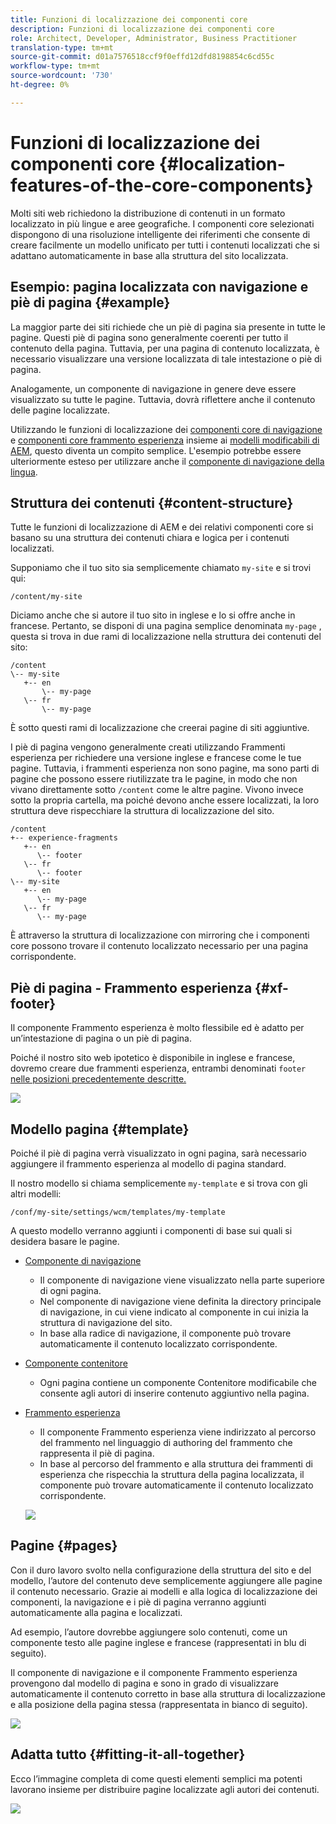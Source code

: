 ```yaml
---
title: Funzioni di localizzazione dei componenti core
description: Funzioni di localizzazione dei componenti core
role: Architect, Developer, Administrator, Business Practitioner
translation-type: tm+mt
source-git-commit: d01a7576518ccf9f0effd12dfd8198854c6cd55c
workflow-type: tm+mt
source-wordcount: '730'
ht-degree: 0%

---
```



# Funzioni di localizzazione dei componenti core {#localization-features-of-the-core-components}

Molti siti web richiedono la distribuzione di contenuti in un formato localizzato in più lingue e aree geografiche. I componenti core selezionati dispongono di una risoluzione intelligente dei riferimenti che consente di creare facilmente un modello unificato per tutti i contenuti localizzati che si adattano automaticamente in base alla struttura del sito localizzata.

## Esempio: pagina localizzata con navigazione e piè di pagina {#example}

La maggior parte dei siti richiede che un piè di pagina sia presente in tutte le pagine. Questi piè di pagina sono generalmente coerenti per tutto il contenuto della pagina. Tuttavia, per una pagina di contenuto localizzata, è necessario visualizzare una versione localizzata di tale intestazione o piè di pagina.

Analogamente, un componente di navigazione in genere deve essere visualizzato su tutte le pagine. Tuttavia, dovrà riflettere anche il contenuto delle pagine localizzate.

Utilizzando le funzioni di localizzazione dei [componenti core di navigazione](/help/components/navigation.md) e [componenti core frammento esperienza](/help/components/experience-fragment.md) insieme ai [modelli modificabili di AEM](https://docs.adobe.com/content/help/en/experience-manager-cloud-service/sites/authoring/features/templates.html), questo diventa un compito semplice. L&#39;esempio potrebbe essere ulteriormente esteso per utilizzare anche il [componente di navigazione della lingua](/help/components/language-navigation.md).

## Struttura dei contenuti {#content-structure}

Tutte le funzioni di localizzazione di AEM e dei relativi componenti core si basano su una struttura dei contenuti chiara e logica per i contenuti localizzati.

Supponiamo che il tuo sito sia semplicemente chiamato `my-site` e si trovi qui:

```
/content/my-site
```

Diciamo anche che si autore il tuo sito in inglese e lo si offre anche in francese. Pertanto, se disponi di una pagina semplice denominata `my-page` , questa si trova in due rami di localizzazione nella struttura dei contenuti del sito:

```
/content
\-- my-site
   +-- en
       \-- my-page
   \-- fr
       \-- my-page
```

È sotto questi rami di localizzazione che creerai pagine di siti aggiuntive.

I piè di pagina vengono generalmente creati utilizzando Frammenti esperienza per richiedere una versione inglese e francese come le tue pagine. Tuttavia, i frammenti esperienza non sono pagine, ma sono parti di pagine che possono essere riutilizzate tra le pagine, in modo che non vivano direttamente sotto `/content` come le altre pagine. Vivono invece sotto la propria cartella, ma poiché devono anche essere localizzati, la loro struttura deve rispecchiare la struttura di localizzazione del sito.

```
/content
+-- experience-fragments
   +-- en
      \-- footer
   \-- fr
      \-- footer
\-- my-site
   +-- en
      \-- my-page
   \-- fr
      \-- my-page
```

È attraverso la struttura di localizzazione con mirroring che i componenti core possono trovare il contenuto localizzato necessario per una pagina corrispondente.

## Piè di pagina - Frammento esperienza {#xf-footer}

Il componente Frammento esperienza è molto flessibile ed è adatto per un’intestazione di pagina o un piè di pagina.

Poiché il nostro sito web ipotetico è disponibile in inglese e francese, dovremo creare due frammenti esperienza, entrambi denominati `footer` [nelle posizioni precedentemente descritte.](#content-structure)

![](/help/assets/screen-shot-2019-09-09-11.08.28.png)

## Modello pagina {#template}

Poiché il piè di pagina verrà visualizzato in ogni pagina, sarà necessario aggiungere il frammento esperienza al modello di pagina standard.

Il nostro modello si chiama semplicemente `my-template` e si trova con gli altri modelli:

```
/conf/my-site/settings/wcm/templates/my-template
```

A questo modello verranno aggiunti i componenti di base sui quali si desidera basare le pagine.

* [Componente di navigazione](/help/components/navigation.md)
   * Il componente di navigazione viene visualizzato nella parte superiore di ogni pagina.
   * Nel componente di navigazione viene definita la directory principale di navigazione, in cui viene indicato al componente in cui inizia la struttura di navigazione del sito.
   * In base alla radice di navigazione, il componente può trovare automaticamente il contenuto localizzato corrispondente.
* [Componente contenitore](/help/components/container.md)
   * Ogni pagina contiene un componente Contenitore modificabile che consente agli autori di inserire contenuto aggiuntivo nella pagina.
* [Frammento esperienza](/help/components/experience-fragment.md)
   * Il componente Frammento esperienza viene indirizzato al percorso del frammento nel linguaggio di authoring del frammento che rappresenta il piè di pagina.
   * In base al percorso del frammento e alla struttura dei frammenti di esperienza che rispecchia la struttura della pagina localizzata, il componente può trovare automaticamente il contenuto localizzato corrispondente.

   ![](/help/assets/screen-shot-2019-09-09-11.20.10.png)

## Pagine {#pages}

Con il duro lavoro svolto nella configurazione della struttura del sito e del modello, l’autore del contenuto deve semplicemente aggiungere alle pagine il contenuto necessario. Grazie ai modelli e alla logica di localizzazione dei componenti, la navigazione e i piè di pagina verranno aggiunti automaticamente alla pagina e localizzati.

Ad esempio, l’autore dovrebbe aggiungere solo contenuti, come un componente testo alle pagine inglese e francese (rappresentati in blu di seguito).

Il componente di navigazione e il componente Frammento esperienza provengono dal modello di pagina e sono in grado di visualizzare automaticamente il contenuto corretto in base alla struttura di localizzazione e alla posizione della pagina stessa (rappresentata in bianco di seguito).

![](/help/assets/screen-shot-2019-09-09-11.22.14.png)

## Adatta tutto {#fitting-it-all-together}

Ecco l’immagine completa di come questi elementi semplici ma potenti lavorano insieme per distribuire pagine localizzate agli autori dei contenuti.

![](/help/assets/screen-shot-2019-09-09-11.27.58.png)
